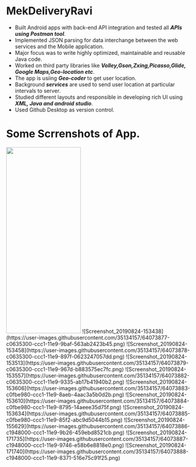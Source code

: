 # MekDeliveryRavi

- Built Android apps with back-end API integration and tested all ***APIs using Postman tool***. 
- Implemented JSON parsing for data interchange between the web services and the Mobile application. 
- Major focus was to write highly optimized, maintainable and reusable Java code. 
- Worked on third party libraries like ***Volley,Gson,Zxing,Picasso,Glide, Google Maps,Geo-location etc***. 
- The app is usiing ***Geo-coder*** to get user location.
- Background ***services*** are used to send user location at particular intervals to server.
- Studied different layouts and responsible in developing rich UI using ***XML, Java and android studio***. 
- Used Github Desktop as version control.

# Some Scrrenshots of App.

<img src="https://user-images.githubusercontent.com/35134157/64073874-bb9e9f00-ccc1-11e9-8a31-73021f4a5f90.png" width="200" height="500">
![Screenshot_20190824-153438](https://user-images.githubusercontent.com/35134157/64073877-c0635300-ccc1-11e9-9baf-563ab2423b45.png)
![Screenshot_20190824-153458](https://user-images.githubusercontent.com/35134157/64073878-c0635300-ccc1-11e9-897f-0623247057dd.png)
![Screenshot_20190824-153513](https://user-images.githubusercontent.com/35134157/64073879-c0635300-ccc1-11e9-967d-b883575ec7fc.png)
![Screenshot_20190824-153557](https://user-images.githubusercontent.com/35134157/64073882-c0635300-ccc1-11e9-9335-ab17b41940b2.png)
![Screenshot_20190824-153606](https://user-images.githubusercontent.com/35134157/64073883-c0fbe980-ccc1-11e9-8aeb-4aac3a5b0d2b.png)
![Screenshot_20190824-153610](https://user-images.githubusercontent.com/35134157/64073884-c0fbe980-ccc1-11e9-8795-14aeee35d75f.png)
![Screenshot_20190824-153634](https://user-images.githubusercontent.com/35134157/64073885-c0fbe980-ccc1-11e9-85f2-abc9d5044b15.png)
![Screenshot_20190824-155629](https://user-images.githubusercontent.com/35134157/64073886-c1948000-ccc1-11e9-9b26-459ebd8521cb.png)
![Screenshot_20190824-171735](https://user-images.githubusercontent.com/35134157/64073887-c1948000-ccc1-11e9-9746-e58b6e8818e0.png)
![Screenshot_20190824-171740](https://user-images.githubusercontent.com/35134157/64073888-c1948000-ccc1-11e9-8371-516e75c91f25.png)

